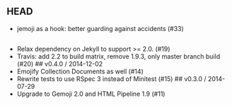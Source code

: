 ## HEAD

  * jemoji as a hook: better guarding against accidents (#33)

## 

  * Relax dependency on Jekyll to support >= 2.0. (#19)
  * Travis: add 2.2 to build matrix, remove 1.9.3, only master branch build (#20) ## v0.4.0 / 2014-12-02
  * Emojify Collection Documents as well (#14)
  * Rewrite tests to use RSpec 3 instead of Minitest (#15) ## v0.3.0 / 2014-07-29
  * Upgrade to Gemoji 2.0 and HTML Pipeline 1.9 (#11)
